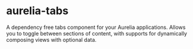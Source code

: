 # aurelia-tabs
A dependency free tabs component for your Aurelia applications. Allows you to toggle between sections of content, with supports for dynamically composing views with optional data.
